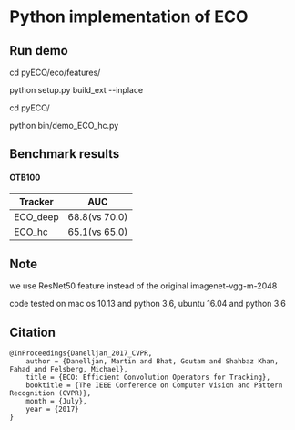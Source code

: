 # Python implementation of ECO

## Run demo
cd pyECO/eco/features/

python setup.py build_ext --inplace

cd pyECO/

python bin/demo_ECO_hc.py

## Benchmark results
#### OTB100  

| Tracker           | AUC           |
| ----------------- | ------------- |
| ECO_deep          | 68.8(vs 70.0) |
| ECO_hc            | 65.1(vs 65.0) |

## Note
we use ResNet50 feature instead of the original imagenet-vgg-m-2048

code tested on mac os 10.13 and python 3.6, ubuntu 16.04 and python 3.6 

## Citation
	@InProceedings{Danelljan_2017_CVPR,
		author = {Danelljan, Martin and Bhat, Goutam and Shahbaz Khan, Fahad and Felsberg, Michael},
		title = {ECO: Efficient Convolution Operators for Tracking},
		booktitle = {The IEEE Conference on Computer Vision and Pattern Recognition (CVPR)},
		month = {July},
		year = {2017}
	}
